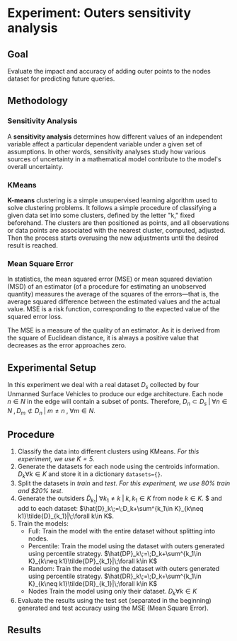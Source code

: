# Experiment: Outers sensitivity analysis


## Goal

Evaluate the impact and accuracy of adding outer points to the nodes dataset for predicting future queries.

## Methodology

### Sensitivity Analysis

A **sensitivity analysis** determines how different values of an independent variable affect a particular dependent variable under a given set of assumptions. In other words, sensitivity analyses study how various sources of uncertainty in a mathematical model contribute to the model's overall uncertainty.

### KMeans

**K-means** clustering is a simple unsupervised learning algorithm used to solve clustering problems. It follows a simple procedure of classifying a given data set into some clusters, defined by the letter "k," fixed beforehand. The clusters are then positioned as points, and all observations or data points are associated with the nearest cluster, computed, adjusted. Then the process starts overusing the new adjustments until the desired result is reached.

### Mean Square Error
In statistics, the mean squared error (MSE) or mean squared deviation (MSD) of an estimator (of a procedure for estimating an unobserved quantity) measures the average of the squares of the errors—that is, the average squared difference between the estimated values and the actual value. MSE is a risk function, corresponding to the expected value of the squared error loss.

The MSE is a measure of the quality of an estimator. As it is derived from the square of Euclidean distance, it is always a positive value that decreases as the error approaches zero.

## Experimental Setup

In this experiment we deal with a real dataset $D_s$ collected by four Unmanned Surface Vehicles to produce our edge architecture. Each node $n \in N$ in the edge will contain a subset of ponts. Therefore, $D_{n}\subset D_s \;|\; \forall n \in N\;,D_m\not\subset D_n\; | \; m \neq n \;, \; \forall m \in N$.


## Procedure

1. Classify the data into different clusters using KMeans. *For this experiment, we use $K=5$*.
2. Generate the datasets for each node using the centroids information. $D_k\forall k\in K$ and store it in a dictionary ```datasets={}```.
3. Split the datasets in *train* and *test*. *For this experiment, we use $80\%$ train and $20\% test*.
4. Generate the outsiders $\tilde{D}_{k_1}|\;\forall k_1\neq k\;|\;k,k_1\in K$ from node $k\in K$.  $  and add to each dataset: $\hat{D}_k\;=\;D_k+\sum^{k_1\in K}_{k\neq k1}\tilde{D}_{k_1}|\;\forall k\in K$.
5. Train the models:
   * Full: Train the model with the entire dataset without splitting into nodes.
   * Percentile: Train the model using the dataset with outers generated using percentile strategy. $\hat{DP}_k\;=\;D_k+\sum^{k_1\in K}_{k\neq k1}\tilde{DP}_{k_1}|\;\forall k\in K$
   * Random: Train the model using the dataset with outers generated using percentile strategy. $\hat{DR}_k\;=\;D_k+\sum^{k_1\in K}_{k\neq k1}\tilde{DR}_{k_1}|\;\forall k\in K$
    * Nodes Train the model using only their dataset. $D_k\forall k\in K$
6. Evaluate the results using the test set (separated in the beginning) generated and test accuracy using the MSE (Mean Square Error).

## Results

